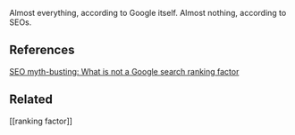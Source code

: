 Almost everything, according to Google itself.
Almost nothing, according to SEOs.

## References
[SEO myth-busting: What is not a Google search ranking factor](https://searchengineland.com/seo-myth-busting-what-is-not-a-google-search-ranking-factor-338741)

## Related
[[ranking factor]]